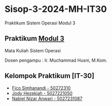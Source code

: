 # Sisop-3-2024-MH-IT30
Praktikum Sistem Operasi Modul 3

## Praktikum [Modul 3](https://github.com/lab-kcks/Modul-Sisop/tree/main/Modul-3)

Mata Kuliah Sistem Operasi

Dosen pengampu : Ir. Muchammad Husni, M.Kom.


## Kelompok Praktikum [IT-30]

- [Fico Simhanandi - 50272310](https://github.com/PuroFuro)
- [Jody Hezekiah - 5027221050](https://github.com/imnotjs)
- [Nabiel Nizar Anwari - 5027231087](https://github.com/bielnzar)
